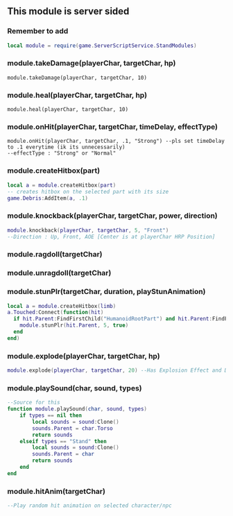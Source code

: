 ## This module is server sided

### Remember to add
```lua
local module = require(game.ServerScriptService.StandModules)
```

### module.takeDamage(playerChar, targetChar, hp)
```
module.takeDamage(playerChar, targetChar, 10)
```

### module.heal(playerChar, targetChar, hp)
```
module.heal(playerChar, targetChar, 10)
```

### module.onHit(playerChar, targetChar, timeDelay, effectType)
```
module.onHit(playerChar, targetChar, .1, "Strong") --pls set timeDelay to .1 everytime (ik its unnecessarily)
--effectType : "Strong" or "Normal"
```

### module.createHitbox(part)
```lua
local a = module.createHitbox(part)
-- creates hitbox on the selected part with its size
game.Debris:AddItem(a, .1)
```



### module.knockback(playerChar, targetChar, power, direction)
```lua
module.knockback(playerChar, targetChar, 5, "Front")
--Direction : Up, Front, AOE [Center is at playerChar HRP Position]
```


### module.ragdoll(targetChar)
### module.unragdoll(targetChar)

### module.stunPlr(targetChar, duration, playStunAnimation)
```lua
local a = module.createHitbox(limb)
a.Touched:Connect(function(hit)
  if hit.Parent:FindFirstChild("HumanoidRootPart") and hit.Parent:FindFirstChild("Ragdoll") then --hit.Parent:FindFirstChild("Ragdoll") prevents dialogNPC from getting detected
    module.stunPlr(hit.Parent, 5, true)
  end
end)
```

### module.explode(playerChar, targetChar, hp)
```lua
module.explode(playerChar, targetChar, 20) --Has Explosion Effect and Doesn't require module.takedamage
```

### module.playSound(char, sound, types)
```lua
--Source for this
function module.playSound(char, sound, types)
	if types == nil then
		local sounds = sound:Clone()
		sounds.Parent = char.Torso
		return sounds
	elseif types == "Stand" then
		local sounds = sound:Clone()
		sounds.Parent = char
		return sounds
	end
end
```

### module.hitAnim(targetChar)
```lua
--Play random hit animation on selected character/npc
```
